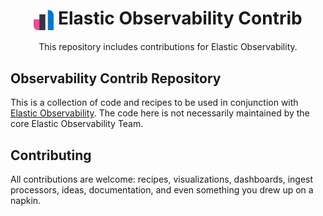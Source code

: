 <h1 align='center'><img src='observability-logo.svg' alt='Elastic Observability' width='32' valign='middle' /> Elastic Observability Contrib</h1>

<p align='center'>This repository includes contributions for Elastic Observability.</p>

## Observability Contrib Repository

This is a collection of code and recipes to be used in conjunction with
[Elastic Observability](https://www.elastic.co/observability). The code here is
not necessarily maintained by the core Elastic Observability Team. 

## Contributing

All contributions are welcome: recipes, visualizations, dashboards, ingest
processors, ideas, documentation, and even something you drew up on a napkin.
